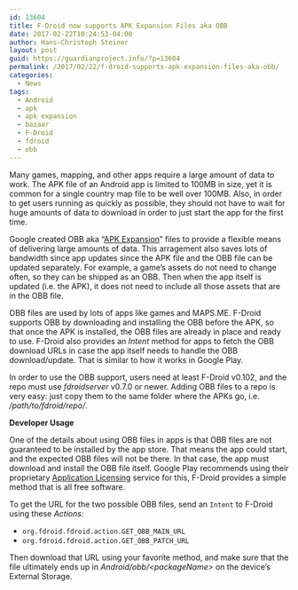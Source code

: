 ```yaml
---
id: 13604
title: F-Droid now supports APK Expansion Files aka OBB
date: 2017-02-22T10:24:53-04:00
author: Hans-Christoph Steiner
layout: post
guid: https://guardianproject.info/?p=13604
permalink: /2017/02/22/f-droid-supports-apk-expansion-files-aka-obb/
categories:
  - News
tags:
  - Android
  - apk
  - apk expansion
  - bazaar
  - F-Droid
  - fdroid
  - obb
---
```

Many games, mapping, and other apps require a large amount of data to work. The APK file of an Android app is limited to 100MB in size, yet it is common for a single country map file to be well over 100MB. Also, in order to get users running as quickly as possible, they should not have to wait for huge amounts of data to download in order to just start the app for the first time.

Google created OBB aka “<a href="https://developer.android.com/google/play/expansion-files.html" target="_blank">APK Expansion</a>” files to provide a flexible means of delivering large amounts of data. This arragement also saves lots of bandwidth since app updates since the APK file and the OBB file can be updated separately. For example, a game’s assets do not need to change often, so they can be shipped as an OBB. Then when the app itself is updated (i.e. the APK), it does not need to include all those assets that are in the OBB file.

OBB files are used by lots of apps like games and MAPS.ME. F-Droid supports OBB by downloading and installing the OBB before the APK, so that once the APK is installed, the OBB files are already in place and ready to use. F-Droid also provides an _Intent_ method for apps to fetch the OBB download URLs in case the app itself needs to handle the OBB download/update. That is similar to how it works in Google Play.

In order to use the OBB support, users need at least F-Droid v0.102, and the repo must use _fdroidserver_ v0.7.0 or newer. Adding OBB files to a repo is very easy: just copy them to the same folder where the APKs go, i.e. _/path/to/fdroid/repo/_.

**Developer Usage**

One of the details about using OBB files in apps is that OBB files are not guaranteed to be installed by the app store. That means the app could start, and the expected OBB files will not be there. In that case, the app must download and install the OBB file itself. Google Play recommends using their proprietary <a href="https://developer.android.com/google/play/licensing/index.html" target="_blank">Application Licensing</a> service for this, F-Droid provides a simple method that is all free software.

To get the URL for the two possible OBB files, send an `Intent` to F-Droid using these _Actions_:

* `org.fdroid.fdroid.action.GET_OBB_MAIN_URL`  
* `org.fdroid.fdroid.action.GET_OBB_PATCH_URL`

Then download that URL using your favorite method, and make sure that the file ultimately ends up in _Android/obb/\<packageName>_ on the device’s External Storage.